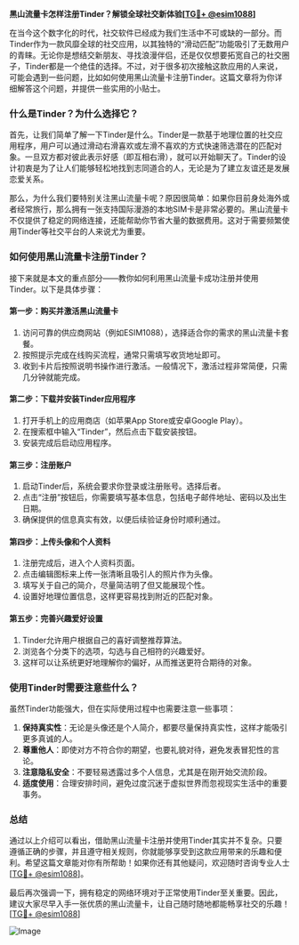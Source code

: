 **黑山流量卡怎样注册Tinder？解锁全球社交新体验[[TG💪+ @esim1088](https://t.me/s/esim1088)]**

在当今这个数字化的时代，社交软件已经成为我们生活中不可或缺的一部分。而Tinder作为一款风靡全球的社交应用，以其独特的“滑动匹配”功能吸引了无数用户的青睐。无论你是想结交新朋友、寻找浪漫伴侣，还是仅仅想要拓宽自己的社交圈子，Tinder都是一个绝佳的选择。不过，对于很多初次接触这款应用的人来说，可能会遇到一些问题，比如如何使用黑山流量卡注册Tinder。这篇文章将为你详细解答这个问题，并提供一些实用的小贴士。

### **什么是Tinder？为什么选择它？**

首先，让我们简单了解一下Tinder是什么。Tinder是一款基于地理位置的社交应用程序，用户可以通过滑动右滑喜欢或左滑不喜欢的方式快速筛选潜在的匹配对象。一旦双方都对彼此表示好感（即互相右滑），就可以开始聊天了。Tinder的设计初衷是为了让人们能够轻松地找到志同道合的人，无论是为了建立友谊还是发展恋爱关系。

那么，为什么我们要特别关注黑山流量卡呢？原因很简单：如果你目前身处海外或者经常旅行，那么拥有一张支持国际漫游的本地SIM卡是非常必要的。黑山流量卡不仅提供了稳定的网络连接，还能帮助你节省大量的数据费用。这对于需要频繁使用Tinder等社交平台的人来说尤为重要。

### **如何使用黑山流量卡注册Tinder？**

接下来就是本文的重点部分——教你如何利用黑山流量卡成功注册并使用Tinder。以下是具体步骤：

#### **第一步：购买并激活黑山流量卡**
1. 访问可靠的供应商网站（例如ESIM1088），选择适合你的需求的黑山流量卡套餐。
2. 按照提示完成在线购买流程，通常只需填写收货地址即可。
3. 收到卡片后按照说明书操作进行激活。一般情况下，激活过程非常简便，只需几分钟就能完成。

#### **第二步：下载并安装Tinder应用程序**
1. 打开手机上的应用商店（如苹果App Store或安卓Google Play）。
2. 在搜索框中输入“Tinder”，然后点击下载安装按钮。
3. 安装完成后启动应用程序。

#### **第三步：注册账户**
1. 启动Tinder后，系统会要求你登录或注册账号。选择后者。
2. 点击“注册”按钮后，你需要填写基本信息，包括电子邮件地址、密码以及出生日期。
3. 确保提供的信息真实有效，以便后续验证身份时顺利通过。

#### **第四步：上传头像和个人资料**
1. 注册完成后，进入个人资料页面。
2. 点击编辑图标来上传一张清晰且吸引人的照片作为头像。
3. 填写关于自己的简介，尽量简洁明了但又能展现个性。
4. 设置好地理位置信息，这样更容易找到附近的匹配对象。

#### **第五步：完善兴趣爱好设置**
1. Tinder允许用户根据自己的喜好调整推荐算法。
2. 浏览各个分类下的选项，勾选与自己相符的兴趣爱好。
3. 这样可以让系统更好地理解你的偏好，从而推送更符合期待的对象。

### **使用Tinder时需要注意些什么？**

虽然Tinder功能强大，但在实际使用过程中也需要注意一些事项：

1. **保持真实性**：无论是头像还是个人简介，都要尽量保持真实性，这样才能吸引更多真诚的人。
2. **尊重他人**：即使对方不符合你的期望，也要礼貌对待，避免发表冒犯性的言论。
3. **注意隐私安全**：不要轻易透露过多个人信息，尤其是在刚开始交流阶段。
4. **适度使用**：合理安排时间，避免过度沉迷于虚拟世界而忽视现实生活中的重要事务。

### **总结**

通过以上介绍可以看出，借助黑山流量卡注册并使用Tinder其实并不复杂。只要遵循正确的步骤，并且遵守相关规则，你就能够享受到这款应用带来的乐趣和便利。希望这篇文章能对你有所帮助！如果你还有其他疑问，欢迎随时咨询专业人士[[TG💪+ @esim1088](https://t.me/s/esim1088)]。

最后再次强调一下，拥有稳定的网络环境对于正常使用Tinder至关重要。因此，建议大家尽早入手一张优质的黑山流量卡，让自己随时随地都能畅享社交的乐趣！[[TG💪+ @esim1088](https://t.me/s/esim1088)] 

![Image](https://i.postimg.cc/4NQfJmqS/Snipaste-2025-05-13-00-14-12.png)